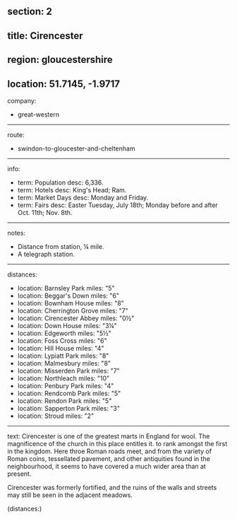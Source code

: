 section: 2
----
title: Cirencester
----
region: gloucestershire
----
location: 51.7145, -1.9717
----
company:
- great-western
----
route:
- swindon-to-gloucester-and-cheltenham
----
info:
- term: Population
  desc: 6,336.
- term: Hotels
  desc: King's Head; Ram.
- term: Market Days
  desc: Monday and Friday.
- term: Fairs
  desc: Easter Tuesday, July 18th; Monday before and after Oct. 11th; Nov. 8th.
----
notes:
- Distance from station, ¼ mile.
- A telegraph station.
----
distances:
- location: Barnsley Park
  miles: "5"
- location: Beggar's Down
  miles: "6"
- location: Bownham House
  miles: "8"
- location: Cherrington Grove
  miles: "7"
- location: Cirencester Abbey
  miles: "0½"
- location: Down House
  miles: "3¼"
- location: Edgeworth
  miles: "5½"
- location: Foss Cross
  miles: "6"
- location: Hill House
  miles: "4"
- location: Lypiatt Park
  miles: "8"
- location: Malmesbury
  miles: "8"
- location: Misserden Park
  miles: "7"
- location: Northleach
  miles: "10"
- location: Penbury Park
  miles: "4"
- location: Rendcomb Park
  miles: "5"
- location: Rendon Park
  miles: "5"
- location: Sapperton Park
  miles: "3"
- location: Stroud
  miles: "2"
----
text: Cirencester is one of the greatest marts in England for wool. The magnificence of the church in this place entitles it. to rank amongst the first in the kingdom. Here throe Roman roads meet, and from the variety of Roman coins, tessellated pavement, and other antiquities found in the neighbourhood, it seems to have covered a much wider area than at present.

Cirencester was formerly fortified, and the ruins of the walls and streets may still be seen in the adjacent meadows.

(distances:)
